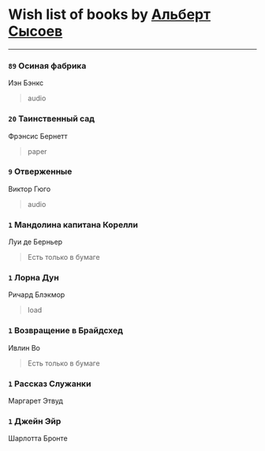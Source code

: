 # Wish list of books by [Альберт Сысоев](http://vk.com/id47446642)
---

### `89` Осиная фабрика
Иэн Бэнкс
> audio

### `20` Таинственный сад
Фрэнсис Бернетт
> paper

### `9` Отверженные
Виктор Гюго
> audio

### `1` Мандолина капитана Корелли
Луи де Берньер
> Есть только в бумаге

### `1` Лорна Дун
Ричард Блэкмор
> load

### `1` Возвращение в Брайдсхед
Ивлин Во
> Есть только в бумаге

### `1` Рассказ Служанки
Маргарет Этвуд

### `1` Джейн Эйр
Шарлотта Бронте

